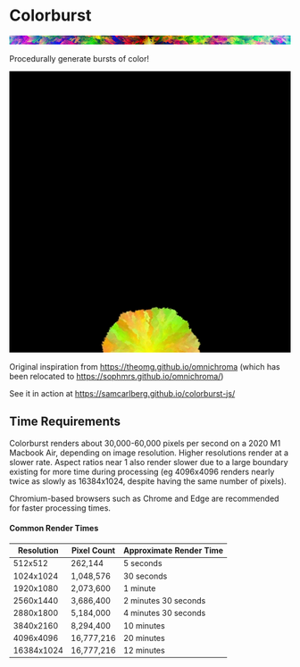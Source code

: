 # Colorburst

![img](img/colorburst-512x16.png)

Procedurally generate bursts of color!

![img](img/colorburst-512x512.gif)

Original inspiration from
https://theomg.github.io/omnichroma (which has been relocated to https://sophmrs.github.io/omnichroma/)


See it in action at https://samcarlberg.github.io/colorburst-js/


## Time Requirements

Colorburst renders about 30,000-60,000 pixels per second on a 2020 M1 Macbook Air, depending on image resolution. Higher resolutions render at a slower rate. Aspect ratios near 1 also render slower due to a large boundary existing for more time during processing (eg 4096x4096 renders nearly twice as slowly as 16384x1024, despite having the same number of pixels).

Chromium-based browsers such as Chrome and Edge are recommended for faster processing times.

#### Common Render Times

| Resolution | Pixel Count | Approximate Render Time |
|------------|-------------|-------------------------|
| 512x512    | 262,144     | 5 seconds               |
| 1024x1024  | 1,048,576   | 30 seconds              |
| 1920x1080  | 2,073,600   | 1 minute                |
| 2560x1440  | 3,686,400   | 2 minutes 30 seconds    |
| 2880x1800  | 5,184,000   | 4 minutes 30 seconds    |
| 3840x2160  | 8,294,400   | 10 minutes              |
| 4096x4096  | 16,777,216  | 20 minutes              |
| 16384x1024 | 16,777,216  | 12 minutes              |
